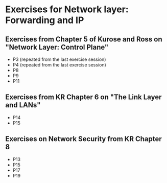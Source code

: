 # Exercises for Network  layer: Forwarding and IP

## Exercises from Chapter 5 of Kurose and Ross on "Network Layer: Control Plane"

  * P3 (repeated from the last exercise session)
  * P4 (repeated from the last exercise session)
  * P8
  * P9
  * P11

## Exercises from KR Chapter 6 on "The Link Layer and LANs"
  * P14
  * P15

## Exercises on Network Security from KR Chapter 8
  * P13
  * P15
  * P17
  * P19
